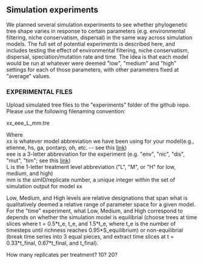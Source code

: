 ## Simulation experiments

We planned several simulation experiments to see whether phylogenetic tree shape varies in response to certain parameters (e.g. environmental filtering, niche conservatism, dispersal) in the same way across simulation models. The full set of potential experiments is described here, and includes testing the effect of environmental filtering, niche conservatism, dispersal, speciation/mutation rate and time. The idea is that each model would be run at whatever were deemed "low", "medium" and "high" settings for each of those parameters, with other parameters fixed at "average" values.  

### EXPERIMENTAL FILES ###  

Upload simulated tree files to the "experiments" folder of the github repo.  
Please use the following filenaming convention:  

xx_eee_L_mm.tre  

Where  
xx  is whatever model abbreviation we have been using for your model(e.g., etienne, hs, ga, pontarp, oh, etc. -- see this [link](https://docs.google.com/spreadsheets/d/1pcUuINauW11cE5OpHVQf_ZuzHzhm2VJkCn7-lSEJXYI/edit#gid=0))  
eee  is a 3-letter abbreviation for the experiment (e.g. "env", "nic", "dis", "mut", "tim"; see this [link](https://docs.google.com/spreadsheets/d/1pcUuINauW11cE5OpHVQf_ZuzHzhm2VJkCn7-lSEJXYI/edit#gid=1549290990))  
L is the 1-letter treatment level abbreviation ("L", "M", or "H" for low, medium, and high)  
mm is the simID/replicate number, a unique integer within the set of simulation output for model xx  

Low, Medium, and High levels are relative designations that span what is qualitatively deemed a relative range of parameter space for a given model.  
For the "time" experiment, what Low, Medium, and High correspond to depends on whether the simulation model is equilibrial (choose trees at time slices where t = 0.5\*t_e, t_e, and 1.5\*t_e, where t_e is the number of timesteps until richness reaches 0.95\*S_equilibrium) or non-equilibrial (break time series into 3 equal pieces, and extract time slices at t = 0.33\*t_final, 0.67\*t_final, and t_final).  

How many replicates per treatment? 10? 20?
